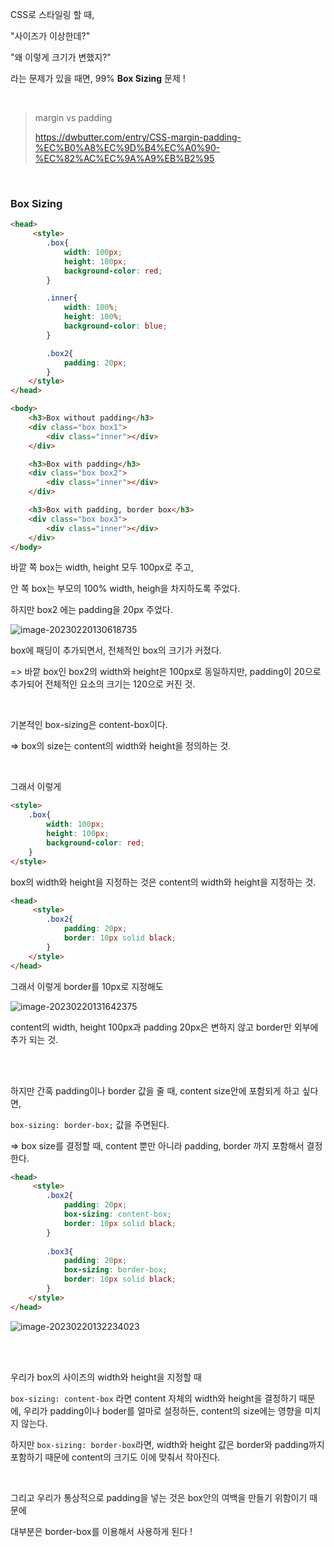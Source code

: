 CSS로 스타일링 할 때, 

"사이즈가 이상한데?"

"왜 이렇게 크기가 변했지?"

라는 문제가 있을 때면, 99% **Box Sizing** 문제 ! 

<br>

> margin vs padding
>
> https://dwbutter.com/entry/CSS-margin-padding-%EC%B0%A8%EC%9D%B4%EC%A0%90-%EC%82%AC%EC%9A%A9%EB%B2%95

<br>

### Box Sizing

```html
<head>
     <style>
        .box{
            width: 100px;
            height: 100px;
            background-color: red;
        }

        .inner{
            width: 100%;
            height: 100%;
            background-color: blue;
        }

        .box2{
            padding: 20px;
        }
    </style>
</head>
```

```html
<body>
    <h3>Box without padding</h3>
    <div class="box box1">
        <div class="inner"></div>
    </div>

    <h3>Box with padding</h3>
    <div class="box box2">
        <div class="inner"></div>
    </div>

    <h3>Box with padding, border box</h3>
    <div class="box box3"> 
        <div class="inner"></div>
    </div>
</body>
```

바깥 쪽 box는 width,  height 모두 100px로 주고,

안 쪽 box는 부모의 100% width, heigh을 차지하도록 주었다. 

하지만 box2 에는 padding을 20px 주었다. 

![image-20230220130618735](C:\Users\alsd2\AppData\Roaming\Typora\typora-user-images\image-20230220130618735.png)

box에 패딩이 추가되면서, 전체적인 box의 크기가 커졌다.

=> 바깥 box인 box2의 width와 height은 100px로 동일하지만, padding이 20으로 추가되어 전체적인 요소의 크기는 120으로 커진 것. 

<br>

기본적인 box-sizing은 content-box이다.

=> box의 size는 content의 width와 height을 정의하는 것.

<br>

그래서 이렇게 

```html
<style>
    .box{
        width: 100px;
        height: 100px;
        background-color: red;
    }
</style>
```

box의 width와 height을 지정하는 것은 content의 width와 height을 지정하는 것.

 ```html
 <head>
      <style>
         .box2{
             padding: 20px;
             border: 10px solid black;
         }
     </style>
 </head>
 ```

그래서 이렇게 border를 10px로 지정해도

![image-20230220131642375](C:\Users\alsd2\AppData\Roaming\Typora\typora-user-images\image-20230220131642375.png)

content의 width, height 100px과 padding 20px은 변하지 않고 border만 외부에 추가 되는 것.

<br><br>

하지만 간혹 padding이나 border 값을 줄 때, content size안에 포함되게 하고 싶다면,

`box-sizing: border-box;` 값을 주면된다.

=> box size를 결정할 때, content 뿐만 아니라 padding, border 까지 포함해서 결정한다. 

```html
<head>
     <style>
        .box2{
            padding: 20px;
            box-sizing: content-box;
            border: 10px solid black;
        }
         
        .box3{
            padding: 20px;
            box-sizing: border-box;
            border: 10px solid black;
        }
    </style>
</head>
```

![image-20230220132234023](C:\Users\alsd2\AppData\Roaming\Typora\typora-user-images\image-20230220132234023.png)

<br><br>

우리가 box의 사이즈의 width와 height을 지정할 때

`box-sizing: content-box` 라면 content 자체의 width와 height을 결정하기 때문에, 우리가 padding이나 boder를 얼마로 설정하든, content의 size에는 영향을 미치지 않는다.

하지만 `box-sizing: border-box`라면, width와 height 값은 border와 padding까지 포함하기 때문에 content의 크기도 이에 맞춰서 작아진다.

<br>

그리고 우리가 통상적으로 padding을 넣는 것은 box안의 여백을 만들기 위함이기 때문에

대부분은 border-box를 이용해서 사용하게 된다 ! 